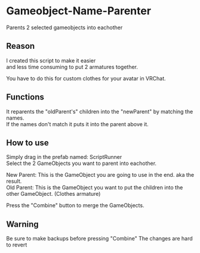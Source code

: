 # Gameobject-Name-Parenter
Parents 2 selected gameobjects into eachother

## Reason
I created this script to make it easier  
and less time consuming to put 2 armatures together.

You have to do this for custom clothes for your avatar
in VRChat.

## Functions
It reparents the "oldParent's" children into the "newParent" by matching the names.  
If the names don't match it puts it into the parent above it.

## How to use
Simply drag in the prefab named: ScriptRunner  
Select the 2 GameObjects you want to parent into eachother.

New Parent: This is the GameObject you are going to use in the end. aka the result.  
Old Parent: This is the GameObject you want to put the children into the other GameObject. (Clothes armature)

Press the "Combine" button to merge the GameObjects.

## Warning
Be sure to make backups before pressing "Combine"
The changes are hard to revert
